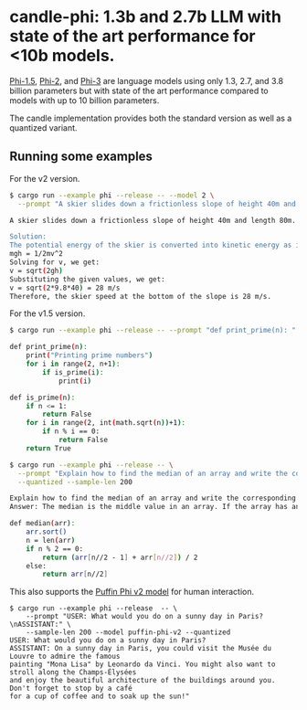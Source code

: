# candle-phi: 1.3b and 2.7b LLM with state of the art performance for <10b models.

[Phi-1.5](https://huggingface.co/microsoft/phi-1_5), 
[Phi-2](https://huggingface.co/microsoft/phi-2), and
[Phi-3](https://huggingface.co/microsoft/Phi-3-mini-4k-instruct) are language models using
only 1.3, 2.7, and 3.8 billion parameters but with state of the art performance compared to
models with up to 10 billion parameters.

The candle implementation provides both the standard version as well as a
quantized variant.

## Running some examples

For the v2 version.
```bash
$ cargo run --example phi --release -- --model 2 \
  --prompt "A skier slides down a frictionless slope of height 40m and length 80m. What's the skier speed at the bottom?"

A skier slides down a frictionless slope of height 40m and length 80m. What's the skier speed at the bottom?

Solution:
The potential energy of the skier is converted into kinetic energy as it slides down the slope. The formula for potential energy is mgh, where m is mass, g is acceleration due to gravity (9.8 m/s^2), and h is height. Since there's no friction, all the potential energy is converted into kinetic energy at the bottom of the slope. The formula for kinetic energy is 1/2mv^2, where v is velocity. We can equate these two formulas:
mgh = 1/2mv^2
Solving for v, we get:
v = sqrt(2gh)
Substituting the given values, we get:
v = sqrt(2*9.8*40) = 28 m/s
Therefore, the skier speed at the bottom of the slope is 28 m/s.
```

For the v1.5 version.
```bash
$ cargo run --example phi --release -- --prompt "def print_prime(n): "

def print_prime(n): 
    print("Printing prime numbers")
    for i in range(2, n+1):
        if is_prime(i):
            print(i)

def is_prime(n):
    if n <= 1:
        return False
    for i in range(2, int(math.sqrt(n))+1):
        if n % i == 0:
            return False
    return True

$ cargo run --example phi --release -- \
  --prompt "Explain how to find the median of an array and write the corresponding python function.\nAnswer:" \
  --quantized --sample-len 200

Explain how to find the median of an array and write the corresponding python function.
Answer: The median is the middle value in an array. If the array has an even number of elements, the median is the average of the two middle values.

def median(arr):
    arr.sort()
    n = len(arr)
    if n % 2 == 0:
        return (arr[n//2 - 1] + arr[n//2]) / 2
    else:
        return arr[n//2]
```

This also supports the [Puffin Phi v2
model](https://huggingface.co/teknium/Puffin-Phi-v2) for human interaction.
```
$ cargo run --example phi --release  -- \
    --prompt "USER: What would you do on a sunny day in Paris?\nASSISTANT:" \
    --sample-len 200 --model puffin-phi-v2 --quantized 
USER: What would you do on a sunny day in Paris?
ASSISTANT: On a sunny day in Paris, you could visit the Musée du Louvre to admire the famous
painting "Mona Lisa" by Leonardo da Vinci. You might also want to stroll along the Champs-Élysées
and enjoy the beautiful architecture of the buildings around you. Don't forget to stop by a café
for a cup of coffee and to soak up the sun!"
```
